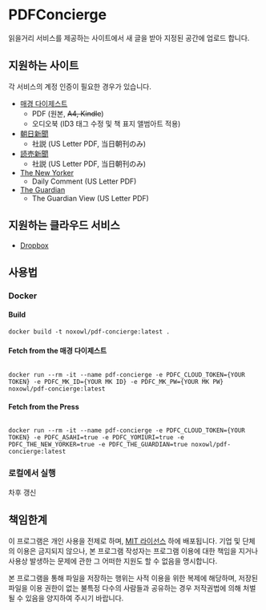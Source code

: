 # PDFConcierge

읽을거리 서비스를 제공하는 사이트에서 새 글을 받아 지정된 공간에 업로드 합니다.

## 지원하는 사이트
각 서비스의 계정 인증이 필요한 경우가 있습니다.
* [매경 다이제스트](http://digest.mk.co.kr)
  * PDF (원본, ~~A4, Kindle~~)
  * 오디오북 (ID3 태그 수정 및 책 표지 앨범아트 적용)
* [朝日新聞](https://www.asahi.com)
  * 社説 (US Letter PDF, 当日朝刊のみ)
* [読売新聞](https://www.yomiuri.co.jp)
  * 社説 (US Letter PDF, 当日朝刊のみ)
* [The New Yorker](https://www.newyorker.com)
  * Daily Comment (US Letter PDF)
* [The Guardian](https://www.theguardian.com/)
  * The Guardian View (US Letter PDF)

## 지원하는 클라우드 서비스
* [Dropbox](https://dropbox.com)

## 사용법
### Docker
#### Build
<code>docker build -t noxowl/pdf-concierge:latest .</code>
#### Fetch from the 매경 다이제스트
<code>
docker run --rm -it --name pdf-concierge -e PDFC_CLOUD_TOKEN={YOUR TOKEN} -e PDFC_MK_ID={YOUR MK ID} -e PDFC_MK_PW={YOUR MK PW} noxowl/pdf-concierge:latest
</code>

#### Fetch from the Press
<code>
docker run --rm -it --name pdf-concierge -e PDFC_CLOUD_TOKEN={YOUR TOKEN} -e PDFC_ASAHI=true -e PDFC_YOMIURI=true -e PDFC_THE_NEW_YORKER=true -e PDFC_THE_GUARDIAN=true noxowl/pdf-concierge:latest
</code>

### 로컬에서 실행
차후 갱신

## 책임한계
이 프로그램은 개인 사용을 전제로 하며, [MIT 라이선스](https://olis.or.kr/license/Detailselect.do?lId=1006) 하에 배포됩니다. 기업 및 단체의 이용은 금지되지 않으나, 본 프로그램 작성자는 프로그램 이용에 대한 책임을 지거나 사용상 발생하는 문제에 관한 그 어떠한 지원도 할 수 없음을 명시합니다.

본 프로그램을 통해 파일을 저장하는 행위는 사적 이용을 위한 복제에 해당하며, 저장된 파일을 이용 권한이 없는 불특정 다수의 사람들과 공유하는 경우 저작권법에 의해 처벌될 수 있음을 양지하여 주시기 바랍니다.